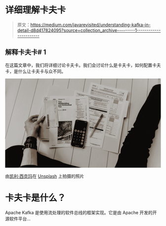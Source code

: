 # 详细理解卡夫卡

> 原文：<https://medium.com/javarevisited/understanding-kafka-in-detail-d8d417824095?source=collection_archive---------1----------------------->

## 解释卡夫卡# 1

在这篇文章中，我们将详细讨论卡夫卡。我们会讨论什么是卡夫卡，如何配置卡夫卡，是什么让卡夫卡与众不同。

![](img/d872b67f4a49b2cf2115a797219d0235.png)

由[凯利·西克玛](https://unsplash.com/@kellysikkema?utm_source=medium&utm_medium=referral)在 [Unsplash](https://unsplash.com?utm_source=medium&utm_medium=referral) 上拍摄的照片

# 卡夫卡是什么？

Apache Kafka 是使用流处理的软件总线的框架实现。它是由 Apache 开发的开源软件平台…